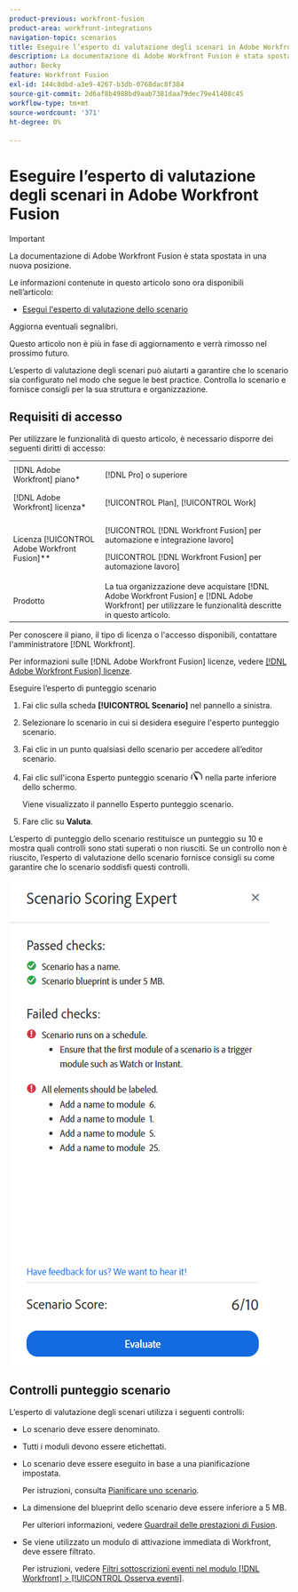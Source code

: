 ```yaml
---
product-previous: workfront-fusion
product-area: workfront-integrations
navigation-topic: scenarios
title: Eseguire l’esperto di valutazione degli scenari in Adobe Workfront Fusion
description: La documentazione di Adobe Workfront Fusion è stata spostata in una nuova posizione. Questo articolo è stato dichiarato obsoleto, ma contiene un collegamento al nuovo articolo che descrive questa funzionalità.
author: Becky
feature: Workfront Fusion
exl-id: 144c8dbd-a3e9-4267-b3db-0768dac8f384
source-git-commit: 2d6af8b4988bd9aab7381daa79dec79e41408c45
workflow-type: tm+mt
source-wordcount: '371'
ht-degree: 0%

---
```


# Eseguire l’esperto di valutazione degli scenari in Adobe Workfront Fusion

>[!IMPORTANT]
>
>La documentazione di Adobe Workfront Fusion è stata spostata in una nuova posizione.
>
>Le informazioni contenute in questo articolo sono ora disponibili nell’articolo:
>
>* [Esegui l&#39;esperto di valutazione dello scenario](https://experienceleague.adobe.com/docs/workfront-fusion/using/manage-scenarios/run-scenario-scoring.html)
>
>Aggiorna eventuali segnalibri.
>
>Questo articolo non è più in fase di aggiornamento e verrà rimosso nel prossimo futuro.

L’esperto di valutazione degli scenari può aiutarti a garantire che lo scenario sia configurato nel modo che segue le best practice. Controlla lo scenario e fornisce consigli per la sua struttura e organizzazione.

## Requisiti di accesso

Per utilizzare le funzionalità di questo articolo, è necessario disporre dei seguenti diritti di accesso:

<table style="table-layout:auto">  
 <col> 
 <col> 
 <tbody> 
  <tr> 
    <td role="rowheader">[!DNL Adobe Workfront] piano*</td> 
   <td> <p>[!DNL Pro] o superiore</p> </td> 
  </tr> 
  <tr data-mc-conditions=""> 
   <td role="rowheader">[!DNL Adobe Workfront] licenza*</td> 
   <td> <p>[!UICONTROL Plan], [!UICONTROL Work]</p> </td> 
  </tr> 
  <tr> 
   <td role="rowheader">Licenza [!UICONTROL Adobe Workfront Fusion]**</td> 
  <td> <p>[!UICONTROL [!DNL Workfront Fusion] per automazione e integrazione lavoro] </p><p>[!UICONTROL [!DNL Workfront Fusion] per automazione lavoro] </p>  </td>    </tr> 
  </tr> 
  <tr> 
   <td role="rowheader">Prodotto</td> 
   <td>La tua organizzazione deve acquistare [!DNL Adobe Workfront Fusion] e [!DNL Adobe Workfront] per utilizzare le funzionalità descritte in questo articolo.</td> 
  </tr> 
 </tbody> 
</table>

Per conoscere il piano, il tipo di licenza o l&#39;accesso disponibili, contattare l&#39;amministratore [!DNL Workfront].

Per informazioni sulle [!DNL Adobe Workfront Fusion] licenze, vedere [[!DNL Adobe Workfront Fusion] licenze](../../workfront-fusion/get-started/license-automation-vs-integration.md).

Eseguire l’esperto di punteggio scenario

1. Fai clic sulla scheda **[!UICONTROL Scenario]** nel pannello a sinistra.
1. Selezionare lo scenario in cui si desidera eseguire l&#39;esperto punteggio scenario.
1. Fai clic in un punto qualsiasi dello scenario per accedere all’editor scenario.
1. Fai clic sull&#39;icona Esperto punteggio scenario ![Esperto punteggio scenario](assets/scoring-expert-icon.png) nella parte inferiore dello schermo.

   Viene visualizzato il pannello Esperto punteggio scenario.
1. Fare clic su **Valuta**.

L’esperto di punteggio dello scenario restituisce un punteggio su 10 e mostra quali controlli sono stati superati o non riusciti. Se un controllo non è riuscito, l’esperto di valutazione dello scenario fornisce consigli su come garantire che lo scenario soddisfi questi controlli.

![Punteggio scenario](assets/scenario-score.png)

## Controlli punteggio scenario

L’esperto di valutazione degli scenari utilizza i seguenti controlli:

* Lo scenario deve essere denominato.
* Tutti i moduli devono essere etichettati.
* Lo scenario deve essere eseguito in base a una pianificazione impostata.

  Per istruzioni, consulta [Pianificare uno scenario](/help/quicksilver/workfront-fusion/scenarios/schedule-a-scenario.md).
* La dimensione del blueprint dello scenario deve essere inferiore a 5 MB.

  Per ulteriori informazioni, vedere [Guardrail delle prestazioni di Fusion](/help/quicksilver/workfront-fusion/get-started/fusion-performance-guardrails.md#scenarios).
* Se viene utilizzato un modulo di attivazione immediata di Workfront, deve essere filtrato.

  Per istruzioni, vedere [Filtri sottoscrizioni eventi nel modulo  [!DNL Workfront] > [!UICONTROL Osserva eventi]](/help/quicksilver/workfront-fusion/apps-and-their-modules/workfront-modules.md#event-subscription-filters-in-the-workfront--watch-events-module).

